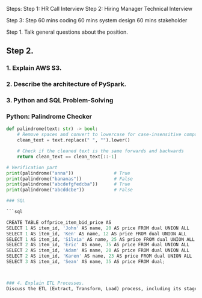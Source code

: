 Steps: 
Step 1: HR Call Interview
Step 2: Hiring Manager Technical Interview

Step 3:
Step 60 mins coding
60 mins system design
60 mins stakeholder

Step 1. Talk general questions about the position.

## Step 2.


### 1. Explain AWS S3.

### 2. Describe the architecture of PySpark.

### 3. Python and SQL Problem-Solving
### Python: Palindrome Checker

```python
def palindrome(text: str) -> bool:
    # Remove spaces and convert to lowercase for case-insensitive comparison
    clean_text = text.replace(" ", "").lower()

    # Check if the cleaned text is the same forwards and backwards
    return clean_text == clean_text[::-1]

# Verification part
print(palindrome("anna"))               # True
print(palindrome("bananas"))            # False
print(palindrome("abcdefgfedcba"))      # True
print(palindrome("abcddcbe"))           # False

### SQL 

```sql

CREATE TABLE offprice_item_bid_price AS
SELECT 1 AS item_id, 'John' AS name, 20 AS price FROM dual UNION ALL
SELECT 1 AS item_id, 'Ken' AS name, 12 AS price FROM dual UNION ALL
SELECT 1 AS item_id, 'Silvia' AS name, 25 AS price FROM dual UNION ALL
SELECT 2 AS item_id, 'Eric' AS name, 75 AS price FROM dual UNION ALL
SELECT 2 AS item_id, 'Adam' AS name, 20 AS price FROM dual UNION ALL
SELECT 2 AS item_id, 'Karen' AS name, 23 AS price FROM dual UNION ALL
SELECT 3 AS item_id, 'Sean' AS name, 35 AS price FROM dual;



### 4. Explain ETL Processes.
Discuss the ETL (Extract, Transform, Load) process, including its stages, best practices, and how it's implemented in data pipelines for efficient data integration and analysis.
